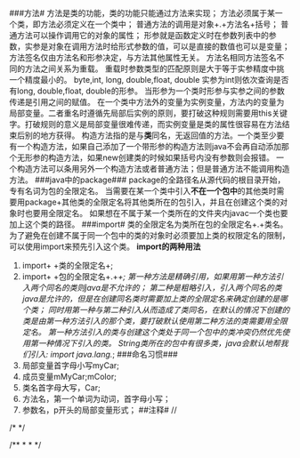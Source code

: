 ###方法#
方法是类的功能，类的功能只能通过方法来实现；
方法必须属于某一个类，即方法必须定义在一个类中；
普通方法的调用是对象+.+方法名+括号；
普通方法可以操作调用它的对象的属性；
形参就是函数定义时在参数列表中的参数，实参是对象在调用方法时给形式参数的值，可以是直接的数值也可以是变量；
方法签名仅由方法名和形参决定，与方法其他属性无关。
方法名相同方法签名不同的方法之间关系为重载。
重载时参数类型的匹配原则是大于等于实参精度中挑一个精度最小的。
byte,int, long, double,float, double
实参为int则依次查询是否有long, double,float, double的形参。
当形参为一个类时形参与实参之间的参数传递是引用之间的赋值。
在一个类中方法外的变量为实例变量，方法内的变量为局部变量。二者重名时遵循先局部后实例的原则，要打破这种规则需要用this关键字。打破规则的意义是局部变量很难传递，而实例变量是类的属性很容易在方法结束后别的地方获得。
构造方法指的是与**类**同名，无返回值的方法。一个类至少要有一个构造方法，如果自己添加了一个带形参的构造方法则java不会再自动添加那个无形参的构造方法，如果new创建类的时候如果括号内没有参数则会报错。
一个构造方法可以条用另外一个构造方法或者普通方法；但是普通方法不能调用构造方法。
###java中的package###
package的全路径名从源代码的根目录开始，专有名词为包的全限定名。
当需要在某一个类中引入**不在一个包中**的其他类时需要用package+其他类的全限定名将其他类所在的包引入，并且在创建这个类的对象时也要用全限定名。
如果想在不属于某一个类所在的文件夹内javac一个类也要加上这个类的路径。
###import#
类的全限定名为类所在包的全限定名+.+类名。
为了避免在创建不属于同一个包中的类的对象时必须要加上类的权限定名的限制，可以使用import来预先引入这个类。
**import的两种用法**
1. import+ +类的全限定名+;
2. import+ +包的全限定名+.+*+;
第一种方法是精确引用，如果用第一种方法引入两个同名的类则java是不允许的；
第二种是粗略引入，引入两个同名的类java是允许的，但是在创建同名类时需要加上类的全限定名来确定创建的是哪个类；
同时用第一种与第二种引入从而造成了类同名，在默认的情况下创建的类是由第一种方法引入的那个类，要打破默认使用第二种方法的类需要用全限定名。
第一种方法引入的类与创建这个类处于同一个包中的类冲突仍然优先使用第一种情况下引入的类。
String类所在的包中有很多类，java会默认地帮我们引入: import java.lang.*;
###命名习惯###
1. 局部变量首字母小写myCar;
2. 成员变量mMyCar;mColor;
3. 类名首字母大写，Car;
4. 方法名，第一个单词为动词，首字母小写；
5. 参数名，p开头的局部变量形式；
##注释#
//

/*        */

/**
*
*
*/
